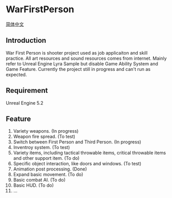 # WarFirstPerson

[简体中文](README_zh-CN.md)

## Introduction

War First Person is shooter project used as job applicaiton and skill practice. All art resources and sound resources comes from internet. Mainly refer to Unreal Engine Lyra Sample but disable Game Ability System and Game Feature. Currently the project still in progress and can't run as expected.

## Requirement

Unreal Engine 5.2

## Feature

1. Variety weapons. (In progress)
2. Weapon fire spread. (To test)
3. Switch between First Person and Third Person. (In progress)
4. Inventroy system. (To test)
5. Variety items, including tactical throwable items, critical throwable items and other support item. (To do)
6. Specific object interaction, like doors and windows. (To test)
7. Animation post processing. (Done)
8. Expand basic movement. (To do)
9. Basic combat AI. (To do)
10. Basic HUD. (To do)
11. ...
